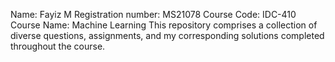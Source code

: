 Name: Fayiz M 
Registration number: MS21078
Course Code: IDC-410
Course Name: Machine Learning
This repository comprises a collection of diverse questions, assignments, and my corresponding solutions completed throughout the course. 
